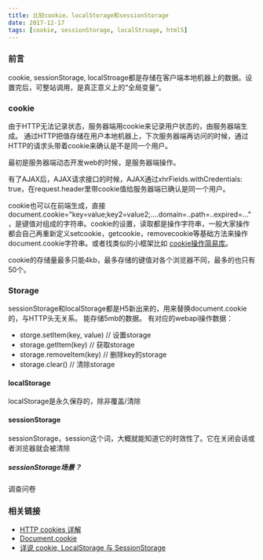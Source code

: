 ```yaml
---
title: 比较cookie，localStorage和sessionStorage
date: 2017-12-17
tags: [cookie, sessionStorage, localStroage, html5]
---
```

### 前言
cookie, sessionStorage, localStroage都是存储在客户端本地机器上的数据。设置完后，可整站调用，是真正意义上的“全局变量”。

### cookie
由于HTTP无法记录状态，服务器端用cookie来记录用户状态的，由服务器端生成。
通过HTTP把值存储在用户本地机器上，下次服务器端再访问的时候，通过HTTP的请求头带着cookie来确认是不是同一个用户。  

最初是服务器端动态开发web的时候，是服务器端操作。  

有了AJAX后，AJAX请求接口的时候，AJAX通过xhrFields.withCredentials: true，在request.header里带cookie值给服务器端已确认是同一个用户。  

cookie也可以在前端生成，直接document.cookie="key=value;key2=value2;....domain=..path=..expired=..."，是键值对组成的字符串。cookie的设置，读取都是操作字符串，一般大家操作都会自己再重新定义setcookie，getcookie，removecookie等基础方法来操作document.cookie字符串。或者找类似的小框架比如 [cookie操作简易库](https://developer.mozilla.org/en-US/docs/Web/API/Document/cookie/Simple_document.cookie_framework)。  

cookie的存储量最多只能4kb，最多存储的键值对各个浏览器不同，最多的也只有50个。

### Storage
sessionStorage和localStorage都是H5新出来的，用来替换document.cookie的，与HTTP头无关系。
能存储5mb的数据。
有对应的webapi操作数据：
- storge.setItem(key, value) // 设置storage
- storage.getItem(key) // 获取storage
- storage.removeItem(key) // 删除key的storage
- storage.clear() // 清除storage

#### localStorage
localStorage是永久保存的，除非覆盖/清除

#### sessionStorage
sessionStorage，session这个词，大概就能知道它的时效性了。它在关闭会话或者浏览器就会被清除

##### sessionStorage场景？
调查问卷

### 相关链接
- [HTTP cookies 详解](http://blog.csdn.net/lijing198997/article/details/9378047)
- [Document.cookie](https://developer.mozilla.org/zh-CN/docs/Web/API/Document/cookie)
- [详说 cookie, LocalStorage 与 SessionStorage](http://jerryzou.com/posts/cookie-and-web-storage/)
